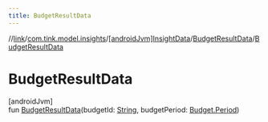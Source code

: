 ```yaml
---
title: BudgetResultData
---
```

//[link](../../../../index.html)/[com.tink.model.insights](../../index.html)/[[androidJvm]InsightData](../index.html)/[BudgetResultData](index.html)/[BudgetResultData](-budget-result-data.html)



# BudgetResultData



[androidJvm]\
fun [BudgetResultData](-budget-result-data.html)(budgetId: [String](https://kotlinlang.org/api/latest/jvm/stdlib/kotlin/-string/index.html), budgetPeriod: [Budget.Period](../../../com.tink.model.budget/[android-jvm]-budget/-period/index.html))




